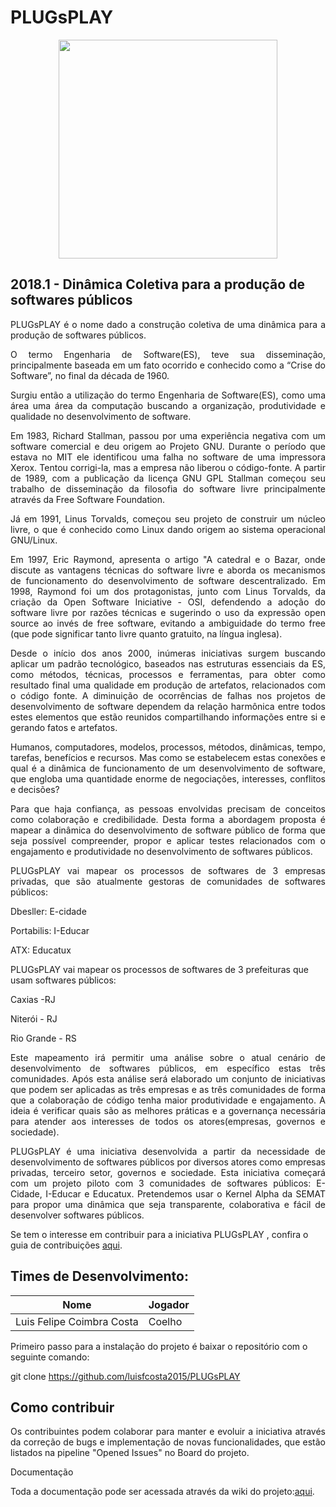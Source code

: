 # PLUGsPLAY
<p align="center"><img src="https://encrypted-tbn0.gstatic.com/images?q=tbn:ANd9GcS8lNdLPh0h-iXzDC-wr7PAxyPGIv9YdyDnFfIAgfEb4qxeoOK2rA" width="350px"></p>

## 2018.1 - Dinâmica Coletiva para a produção de softwares públicos 

<p align="justify">PLUGsPLAY é o nome dado a construção coletiva de uma dinâmica para a produção de softwares públicos.</p>

<p align="justify">O termo Engenharia de Software(ES), teve sua disseminação, principalmente baseada em um fato ocorrido e conhecido como a “Crise do Software”, no final da década de 1960.</p>

<p align="justify">Surgiu então a utilização do termo Engenharia de Software(ES), como uma área uma área da computação buscando a organização, produtividade e qualidade no desenvolvimento de software.</p>

<p align="justify">Em 1983, Richard Stallman, passou por uma experiência negativa com um software  comercial e deu origem ao Projeto GNU. Durante o período que estava no MIT ele identificou uma falha no software de uma impressora Xerox. Tentou corrigi-la, mas a empresa não liberou o código-fonte. A partir de 1989, com a publicação da licença GNU GPL Stallman começou seu trabalho de disseminação da filosofia do software livre principalmente através da Free Software Foundation.</p>

<p align="justify">Já em 1991, Linus Torvalds,  começou seu projeto de construir um núcleo livre, o que é conhecido como Linux dando origem ao sistema operacional GNU/Linux.</p>
<p align="justify">Em 1997, Eric Raymond, apresenta o artigo "A catedral e o Bazar, onde discute as vantagens técnicas do software livre e aborda os mecanismos de funcionamento do desenvolvimento de software descentralizado. Em 1998, Raymond foi um dos protagonistas, junto com Linus Torvalds, da criação da Open Software Iniciative - OSI, defendendo a adoção do software livre por razões técnicas e sugerindo o uso da expressão open source ao invés de free software, evitando a ambiguidade do termo free (que pode significar tanto livre quanto gratuito, na língua inglesa).</p>
<p align="justify">Desde o início dos anos 2000, inúmeras iniciativas surgem buscando aplicar um padrão tecnológico, baseados nas estruturas essenciais da ES, como métodos, técnicas, processos e ferramentas, para obter como resultado final uma qualidade em produção de artefatos, relacionados com o código fonte. A diminuição de ocorrências de falhas nos projetos de desenvolvimento de software dependem da relação harmônica entre todos estes elementos que estão reunidos compartilhando informações entre si e gerando fatos e artefatos.</p>
<p align="justify">Humanos, computadores, modelos, processos, métodos, dinâmicas, tempo, tarefas, benefícios e recursos. Mas como se estabelecem estas conexões e qual é a dinâmica de funcionamento de um desenvolvimento de software, que engloba uma quantidade enorme de negociações, interesses, conflitos e decisões?</p>
<p align="justify">Para que haja confiança, as pessoas envolvidas precisam de conceitos como colaboração e credibilidade. Desta forma a  abordagem proposta  é mapear a dinâmica do desenvolvimento de software público de forma que seja possível compreender, propor e aplicar testes relacionados com o engajamento e produtividade no desenvolvimento de softwares públicos.</p>


<p align="justify">PLUGsPLAY vai mapear os processos de softwares de 3 empresas privadas, que são atualmente gestoras de comunidades de softwares públicos:</p>

Dbesller: E-cidade

Portabilis: I-Educar

ATX: Educatux

PLUGsPLAY vai mapear os processos de softwares de 3 prefeituras que usam softwares públicos:

Caxias -RJ

Niterói - RJ

Rio Grande - RS

<p align="justify">Este mapeamento irá permitir uma análise sobre o atual cenário de desenvolvimento de softwares públicos, em específico estas três comunidades. Após esta análise será elaborado um conjunto de iniciativas que podem ser aplicadas as três empresas e as três comunidades de forma que a colaboração de código tenha maior produtividade e engajamento. A ideia é verificar quais são as melhores práticas e a governança necessária para atender aos interesses de todos os atores(empresas, governos e sociedade).</p>

<p align="justify">PLUGsPLAY é uma iniciativa desenvolvida a partir da necessidade de desenvolvimento de softwares públicos por diversos atores como empresas privadas, terceiro setor, governos e sociedade. Esta iniciativa começará com um projeto piloto com 3 comunidades de softwares públicos: E-Cidade, I-Educar e Educatux. Pretendemos usar o Kernel Alpha da SEMAT para propor uma dinâmica que seja transparente, colaborativa e fácil de desenvolver softwares públicos.</p> 

Se tem o interesse em contribuir para a iniciativa PLUGsPLAY , confira o guia de contribuições <a href="https://github.com/luisfcosta2015/PLUGsPLAY/wiki/Guia-de-Contribui%C3%A7%C3%B5es">aqui</a>. 

## Times de Desenvolvimento:

| Nome | Jogador 
| --- | --- |
|Luis Felipe Coimbra Costa | Coelho 


Primeiro passo para a instalação do projeto é baixar o repositório com o seguinte comando:

git clone https://github.com/luisfcosta2015/PLUGsPLAY

## Como contribuir

<p align="justify">Os contribuintes podem colaborar para manter e evoluir a iniciativa através da correção de bugs e implementação de novas funcionalidades, que estão listados na pipeline "Opened Issues" no Board do projeto.</p>

Documentação

Toda a documentação pode ser acessada através da wiki do projeto:<a href="https://github.com/luisfcosta2015/PLUGsPLAY/wiki">aqui</a>. 
